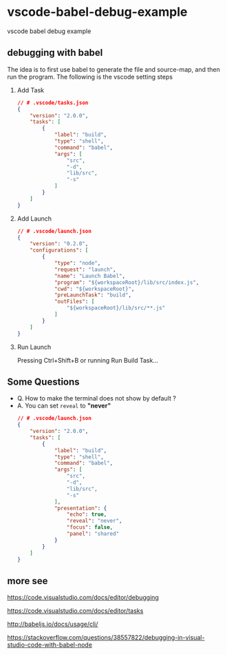 # vscode-babel-debug-example
vscode babel debug example

## debugging with babel

The idea is to first use babel to generate the file and source-map, and then run the program. The following is the vscode setting steps

1. Add Task
    ```json
    // # .vscode/tasks.json
    {
        "version": "2.0.0",
        "tasks": [
            {
                "label": "build",
                "type": "shell",
                "command": "babel",
                "args": [
                    "src",
                    "-d",
                    "lib/src",
                    "-s"
                ]
            }
        ]
    }
    ```
2. Add Launch
    ```json
    // # .vscode/launch.json
    {
        "version": "0.2.0",
        "configurations": [
            {
                "type": "node",
                "request": "launch",
                "name": "Launch Babel",
                "program": "${workspaceRoot}/lib/src/index.js",
                "cwd": "${workspaceRoot}",
                "preLaunchTask": "build",
                "outFiles": [
                    "${workspaceRoot}/lib/src/**.js"
                ]
            }
        ]
    }
    ```
3. Run Launch
    
    Pressing Ctrl+Shift+B or running Run Build Task... 

## Some Questions

- Q. How to make the terminal does not show by default ?
- A. You can set `reveal` to **"never"**
    ```json
    // # .vscode/launch.json
    {
        "version": "2.0.0",
        "tasks": [
            {
                "label": "build",
                "type": "shell",
                "command": "babel",
                "args": [
                    "src",
                    "-d",
                    "lib/src",
                    "-s"
                ],
                "presentation": {
                    "echo": true,
                    "reveal": "never",
                    "focus": false,
                    "panel": "shared"
                }
            }
        ]
    }
    ```

## more see
https://code.visualstudio.com/docs/editor/debugging

https://code.visualstudio.com/docs/editor/tasks

http://babeljs.io/docs/usage/cli/

https://stackoverflow.com/questions/38557822/debugging-in-visual-studio-code-with-babel-node